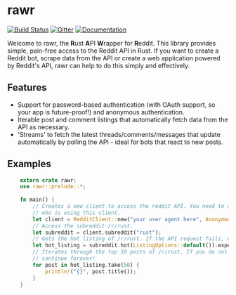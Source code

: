 # rawr
[![Build Status](https://travis-ci.org/Aurora0001/rawr.svg?branch=master)](https://travis-ci.org/Aurora0001/rawr)
[![Gitter](https://badges.gitter.im/Aurora0001/rawr.svg)](https://gitter.im/Aurora0001/rawr?utm_source=badge&utm_medium=badge&utm_campaign=pr-badge)
[![Documentation](https://img.shields.io/badge/documentation-available-green.svg)](https://aurora0001.github.io/rawr/doc/rawr/index.html)

Welcome to rawr, the **R**ust **A**PI **W**rapper for **R**eddit. This library provides simple, pain-free access to the Reddit API 
in Rust. If you want to create a Reddit bot, scrape data from the API or create a web application powered by Reddit's API, rawr can help
to do this simply and effectively.

## Features

- Support for password-based authentication (with OAuth support, so your app is future-proof!) and anonymous authentication.
- Iterable post and comment listings that automatically fetch data from the API as necessary.
- 'Streams' to fetch the latest threads/comments/messages that update automatically by polling the API - ideal for bots that 
react to new posts.

## Examples
```rust
    extern crate rawr;
    use rawr::prelude::*;
    
    fn main() {
        // Creates a new client to access the reddit API. You need to set a user agent so Reddit knows
        // who is using this client.
        let client = RedditClient::new("your user agent here", AnonymousAuthenticator::new());
        // Access the subreddit /r/rust.
        let subreddit = client.subreddit("rust");
        // Gets the hot listing of /r/rust. If the API request fails, we will panic with `expect`.
        let hot_listing = subreddit.hot(ListingOptions::default()).expect("Could not fetch post listing!");
        // Iterates through the top 50 posts of /r/rust. If you do not `take(n)`, this iterator will
        // continue forever!
        for post in hot_listing.take(50) {
            println!("{}", post.title());
        }
    }
```
